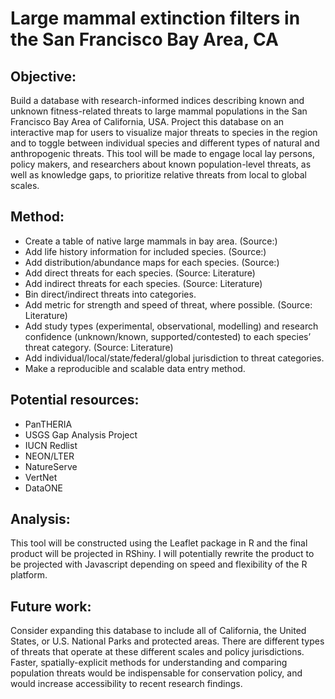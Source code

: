 # Large mammal extinction filters in the San Francisco Bay Area, CA

## Objective: 
Build a database with research-informed indices describing known and unknown fitness-related threats to large mammal populations in the San Francisco Bay Area of California, USA. Project this database on an interactive map for users to visualize major threats to species in the region and to toggle between individual species and different types of natural and anthropogenic threats. This tool will be made to engage local lay persons, policy makers, and researchers about known population-level threats, as well as knowledge gaps, to prioritize relative threats from local to global scales. 

## Method: 
* Create a table of native large mammals in bay area. (Source:)
* Add life history information for included species. (Source:)
* Add distribution/abundance maps for each species. (Source:)
* Add direct threats for each species. (Source: Literature)
* Add indirect threats for each species. (Source: Literature)
* Bin direct/indirect threats into categories.
* Add metric for strength and speed of threat, where possible. (Source: Literature)
* Add study types (experimental, observational, modelling) and research confidence (unknown/known, supported/contested) to each species’ threat category. (Source: Literature)
* Add individual/local/state/federal/global jurisdiction to threat categories. 
* Make a reproducible and scalable data entry method. 

## Potential resources:
* PanTHERIA
* USGS Gap Analysis Project
* IUCN Redlist
* NEON/LTER
* NatureServe
* VertNet
* DataONE

## Analysis: 
This tool will be constructed using the Leaflet package in R and the final product will be projected in RShiny. I will potentially rewrite the product to be projected with Javascript depending on speed and flexibility of the R platform. 

## Future work: 
Consider expanding this database to include all of California, the United States, or U.S. National Parks and protected areas. There are different types of threats that operate at these different scales and policy jurisdictions. Faster, spatially-explicit methods for understanding and comparing population threats would be indispensable for conservation policy, and would increase accessibility to recent research findings.  
